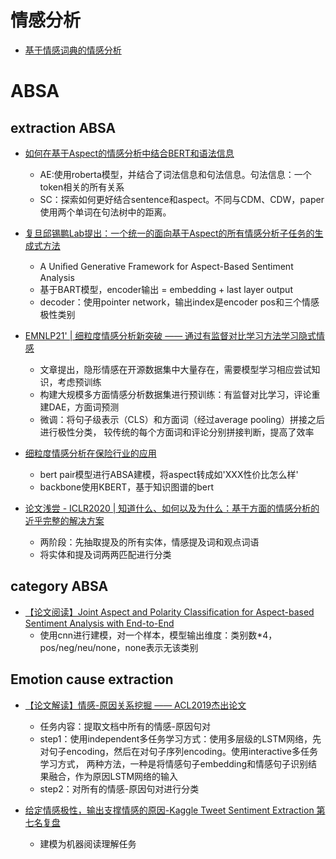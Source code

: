 

# 情感分析

- [基于情感词典的情感分析](https://blog.csdn.net/lom9357bye/article/details/79058946)



# ABSA

## extraction ABSA

- [如何在基于Aspect的情感分析中结合BERT和语法信息](https://mp.weixin.qq.com/s?__biz=MzI3ODgwODA2MA==&mid=2247493810&idx=1&sn=7739e319e64f7895d9161d6e23ae1f6d&chksm=eb53fc21dc24753706a1d2bfd0b315c53061026cdf4155981a5daa7d177fe6aed60ab450e916&mpshare=1&scene=24&srcid=090698uCVENW4IpifG81cBmE&sharer_sharetime=1599397136536&sharer_shareid=9d627645afe156ff11b0a8519d982bcd&exportkey=A9IntLWPEXsq0HNjyUksYz8%3D&pass_ticket=X1hVh%2FzYha2Fa9G%2FZWK0bpCofPY07lt8BPBNyjf1xUWYljT%2Bk%2F9q5rZ%2F%2B4bWWFme&wx_header=0#rd)
  - AE:使用roberta模型，并结合了词法信息和句法信息。句法信息：一个token相关的所有关系
  - SC：探索如何更好结合sentence和aspect。不同与CDM、CDW，paper使用两个单词在句法树中的距离。

- [复旦邱锡鹏Lab提出：一个统一的面向基于Aspect的所有情感分析子任务的生成式方法](https://mp.weixin.qq.com/s?__biz=MjM5ODkzMzMwMQ==&mid=2650427046&idx=4&sn=c135ad5a45b76dae3a6b8403eaabc4c5&chksm=becdc8fc89ba41ea5d75e54a5b1afd2ecf41215cbbaff66cc1cea476d7ecaae497b447f69803&mpshare=1&scene=24&srcid=1106Y9QVHi1qw1ohlb9AtISQ&sharer_sharetime=1636211308160&sharer_shareid=9d627645afe156ff11b0a8519d982bcd&exportkey=AwkeNCr7h8XmptVhT326XcE%3D&pass_ticket=X1hVh%2FzYha2Fa9G%2FZWK0bpCofPY07lt8BPBNyjf1xUWYljT%2Bk%2F9q5rZ%2F%2B4bWWFme&wx_header=0#rd)
  - A Uniﬁed Generative Framework for Aspect-Based Sentiment Analysis
  - 基于BART模型，encoder输出 = embedding + last layer output
  - decoder：使用pointer network，输出index是encoder pos和三个情感极性类别

- [EMNLP21' | 细粒度情感分析新突破 —— 通过有监督对比学习方法学习隐式情感](https://mp.weixin.qq.com/s?__biz=MzI3ODgwODA2MA==&mid=2247507097&idx=2&sn=144605d4e3964fe915889f099553e2cc&chksm=eb53c80adc24411cb862ac6a933708d0788b6fdeea043cccad7c2842b7560ad064c630154a73&mpshare=1&scene=24&srcid=1119kqzAxB0adw5BcfqOMAbS&sharer_sharetime=1637316336524&sharer_shareid=9d627645afe156ff11b0a8519d982bcd&exportkey=A5MevBiwgD2ot8vt4yljuLk%3D&pass_ticket=X1hVh%2FzYha2Fa9G%2FZWK0bpCofPY07lt8BPBNyjf1xUWYljT%2Bk%2F9q5rZ%2F%2B4bWWFme&wx_header=0#rd)
  - 文章提出，隐形情感在开源数据集中大量存在，需要模型学习相应尝试知识，考虑预训练
  - 构建大规模多方面情感分析数据集进行预训练：有监督对比学习，评论重建DAE，方面词预测
  - 微调：将句子级表示（CLS）和方面词（经过average pooling）拼接之后进行极性分类，
  较传统的每个方面词和评论分别拼接判断，提高了效率

- [细粒度情感分析在保险行业的应用](https://zhuanlan.zhihu.com/p/151216832)
  - bert pair模型进行ABSA建模，将aspect转成如'XXX性价比怎么样'
  - backbone使用KBERT，基于知识图谱的bert
  
- [论文浅尝 - ICLR2020 | 知道什么、如何以及为什么：基于方面的情感分析的近乎完整的解决方案](https://mp.weixin.qq.com/s?__biz=MzU2NjAxNDYwMg==&mid=2247488959&idx=1&sn=1a3261c701b0a709e00e2d90f7a7b06b&chksm=fcb3b25acbc43b4c9486b6846d4aed0004652067f9b54fc658ba365e9a01f1f265d1089ddc54&mpshare=1&scene=24&srcid=0802FCQbNy4o3a6pXrSrXsYp&sharer_sharetime=1596383621820&sharer_shareid=9d627645afe156ff11b0a8519d982bcd&exportkey=Ay5eCQzijmA3%2F1F28TyxT8M%3D&pass_ticket=%2Fiuk0Yfg7CrYxacY%2F347pmZcCE1UxpnHXEwngLMc%2BDJTSlAVtev8q4cY8e9W%2Bxmv&wx_header=0#rd)
  - 两阶段：先抽取提及的所有实体，情感提及词和观点词语
  - 将实体和提及词两两匹配进行分类
  
## category ABSA

- [【论文阅读】Joint Aspect and Polarity Classification for Aspect-based Sentiment Analysis with End-to-End](https://blog.csdn.net/BeforeEasy/article/details/104184051)
  - 使用cnn进行建模，对一个样本，模型输出维度：类别数*4，pos/neg/neu/none，none表示无该类别
  
## Emotion cause extraction

- [【论文解读】情感-原因关系挖掘 —— ACL2019杰出论文](https://mp.weixin.qq.com/s?__biz=MzI3ODgwODA2MA==&mid=2247488466&idx=2&sn=7a767374bbb46183053416ee1d25c53d&chksm=eb500741dc278e577595004da2eacead580de53ad789ad1774e06c67c601b5dbe672bf0c917d&scene=0&xtrack=1&exportkey=A9xbtRbhCjX%2FJZ7OWRFrWOM%3D&pass_ticket=H0sgsFf0Diewumyma%2FRYfqkoyYzoismRNGo4T2CNs2J00r2R%2FjAgF5ufzYIdfDws&wx_header=0#rd)
  - 任务内容：提取文档中所有的情感-原因句对
  - step1：使用independent多任务学习方式：使用多层级的LSTM网络，先对句子encoding，然后在对句子序列encoding。使用interactive多任务学习方式，
  两种方法，一种是将情感句子embedding和情感句子识别结果融合，作为原因LSTM网络的输入
  - step2：对所有的情感-原因句对进行分类
  
- [给定情感极性，输出支撑情感的原因-Kaggle Tweet Sentiment Extraction 第七名复盘](https://mp.weixin.qq.com/s?__biz=MjM5ODkzMzMwMQ==&mid=2650415097&idx=2&sn=a95233663bae8056458f7c549a51b7e6&chksm=becd99a389ba10b58126bc82770ad8b766a5539dca2524222af8350fd81311abdd89d6885827&mpshare=1&scene=24&srcid=0724iXVGG20WJx5ZYdxHZH6i&sharer_sharetime=1595603342254&sharer_shareid=9d627645afe156ff11b0a8519d982bcd&exportkey=A1XEOJ0Qtp9%2B0Nb8V1Syd5o%3D&pass_ticket=H0sgsFf0Diewumyma%2FRYfqkoyYzoismRNGo4T2CNs2J00r2R%2FjAgF5ufzYIdfDws&wx_header=0#rd)
  - 建模为机器阅读理解任务